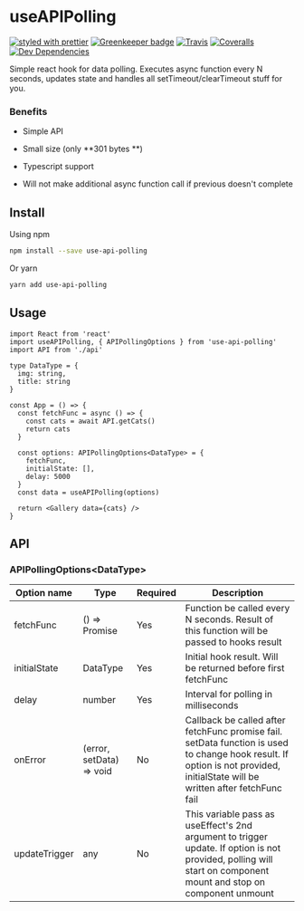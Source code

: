 # useAPIPolling

[![styled with prettier](https://img.shields.io/badge/styled_with-prettier-ff69b4.svg)](https://github.com/prettier/prettier)
[![Greenkeeper badge](https://badges.greenkeeper.io/alexjoverm/typescript-library-starter.svg)](https://greenkeeper.io/)
[![Travis](https://img.shields.io/travis/alexjoverm/typescript-library-starter.svg)](https://travis-ci.org/alexjoverm/typescript-library-starter)
[![Coveralls](https://img.shields.io/coveralls/alexjoverm/typescript-library-starter.svg)](https://coveralls.io/github/alexjoverm/typescript-library-starter)
[![Dev Dependencies](https://david-dm.org/alexjoverm/typescript-library-starter/dev-status.svg)](https://david-dm.org/alexjoverm/typescript-library-starter?type=dev)

Simple react hook for data polling. Executes async function every N seconds, updates state and handles all setTimeout/clearTimeout stuff for you.

### Benefits

- Simple API

- Small size (only **301 bytes **)

- Typescript support

- Will not make additional async function call if previous doesn't complete

  

## Install

Using npm

```sh
npm install --save use-api-polling
```

Or yarn

```sh
yarn add use-api-polling
```



## Usage

```tsx
import React from 'react'
import useAPIPolling, { APIPollingOptions } from 'use-api-polling'
import API from './api'

type DataType = {
  img: string,
  title: string
}

const App = () => {
  const fetchFunc = async () => {
    const cats = await API.getCats()
    return cats
  }
  
  const options: APIPollingOptions<DataType> = {
    fetchFunc,
    initialState: [],
    delay: 5000
  }
  const data = useAPIPolling(options)
  
  return <Gallery data={cats} />
}
```



## API

### APIPollingOptions&lt;DataType>

| Option name   | Type                     | Required | Description                                                  |
| ------------- | ------------------------ | -------- | ------------------------------------------------------------ |
| fetchFunc     | () => Promise<DataType>  | Yes      | Function be called every N seconds. Result of this function will be passed to hooks result |
| initialState  | DataType                 | Yes      | Initial hook result. Will be returned before first fetchFunc |
| delay         | number                   | Yes      | Interval for polling in milliseconds                         |
| onError       | (error, setData) => void | No       | Callback be called after fetchFunc promise fail. setData function is used to change hook result. If option is not provided, initialState will be written after fetchFunc fail |
| updateTrigger | any                      | No       | This variable pass as useEffect's 2nd argument to trigger update. If option is not provided, polling will start on component mount and stop on component unmount |